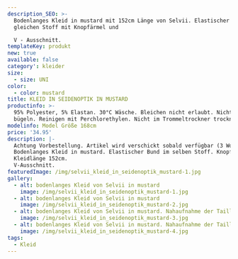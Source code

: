 ```yaml
---
description_SEO: >-
  Bodenlanges Kleid in mustard mit 152cm Länge von Selvii. Elastischer bund im
  gleichen Stoff mit Knopfärmel und

  V - Ausschnitt.
templateKey: produkt
new: true
available: false
category': kleider
size:
  - size: UNI
color:
  - color: mustard
title: KLEID IN SEIDENOPTIK IN MUSTARD
productinfo: >-
  95% Polyester, 5% Elastan. 30°C Wäsche. Bleichen nicht erlaubt. Nicht
  bügeln. Reinigen mit Perchlorethylen. Nicht im Trommeltrockner trocknen.
modelinfo: Model Größe 168cm
price: '34.95'
description: |-
  Achtung Vorbestellung. Artikel wird verschickt sobald verfügbar (3 Wochen).
  Bodenlanges Kleid in mustard. Elastischer Bund im selben Stoff. Knopfärmel.
  Kleidlänge 152cm.
  V-Ausschnitt.
featuredImage: /img/selvii_kleid_in_seidenoptik_mustard-1.jpg
gallery:
  - alt: bodenlanges Kleid von Selvii in mustard
    image: /img/selvii_kleid_in_seidenoptik_mustard-1.jpg
  - alt: bodenlanges Kleid von Selvii in mustard
    image: /img/selvii_kleid_in_seidenoptik_mustard-2.jpg
  - alt: bodenlanges Kleid von Selvii in mustard. Nahaufnahme der Taille.
    image: /img/selvii_kleid_in_seidenoptik_mustard-3.jpg
  - alt: bodenlanges Kleid von Selvii in mustard. Nahaufnahme der Taille.
    image: /img/selvii_kleid_in_seidenoptik_mustard-4.jpg
tags:
  - Kleid
---
```


